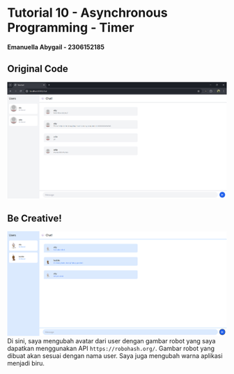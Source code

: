 # Tutorial 10 - Asynchronous Programming - Timer
**Emanuella Abygail - 2306152185**

## Original Code
![alt text](img/image.png)

## Be Creative!
![alt text](img/image_1.png)
Di sini, saya mengubah avatar dari user dengan gambar robot yang saya dapatkan menggunakan API `https://robohash.org/`. Gambar robot yang dibuat akan sesuai dengan nama user. Saya juga mengubah warna aplikasi menjadi biru.